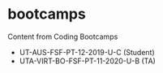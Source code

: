 # bootcamps

Content from Coding Bootcamps

- UT-AUS-FSF-PT-12-2019-U-C (Student)
- UTA-VIRT-BO-FSF-PT-11-2020-U-B (TA)
